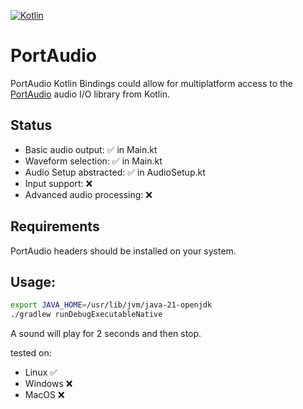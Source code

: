 [![Kotlin](https://img.shields.io/badge/Kotlin-2.0-blue.svg?style=flat&logo=kotlin)](https://kotlinlang.org)

# PortAudio

PortAudio Kotlin Bindings could allow for multiplatform access to the [PortAudio](http://www.portaudio.com/) audio I/O library from Kotlin.

## Status

- Basic audio output: ✅ in Main.kt
- Waveform selection: ✅ in Main.kt
- Audio Setup abstracted: ✅ in AudioSetup.kt
- Input support: ❌
- Advanced audio processing: ❌

## Requirements

PortAudio headers should be installed on your system.

## Usage:
```bash
export JAVA_HOME=/usr/lib/jvm/java-21-openjdk
./gradlew runDebugExecutableNative
```

A sound will play for 2 seconds and then stop.

tested on:

- Linux ✅
- Windows ❌
- MacOS ❌
